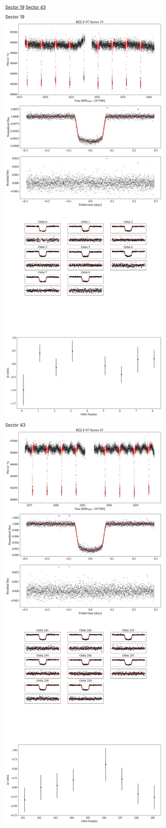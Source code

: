 [Sector 19](#sector19)
[Sector 43](#sector43)

<a name = "sector19"></a>
Sector 19
![alt text](/tt/KELT-07_Sector_19/KELT-07_Sector_19_a_TimeSeries.png)
![alt text](/tt/KELT-07_Sector_19/KELT-07_Sector_19_b_FoldedLightCurve.png)
![alt text](/tt/KELT-07_Sector_19/KELT-07_Sector_19_b_IndividualTransitsWithFit.png)
![alt text](/tt/KELT-07_Sector_19/KELT-07_Sector_19_c_TimingResiduals.png)

<a name = "sector43"></a>
Sector 43
![alt text](/tt/KELT-07_Sector_43/KELT-07_Sector_43_a_TimeSeries.png)
![alt text](/tt/KELT-07_Sector_43/KELT-07_Sector_43_b_FoldedLightCurve.png)
![alt text](/tt/KELT-07_Sector_43/KELT-07_Sector_43_b_IndividualTransitsWithFit.png)
![alt text](/tt/KELT-07_Sector_43/KELT-07_Sector_43_c_TimingResiduals.png)

